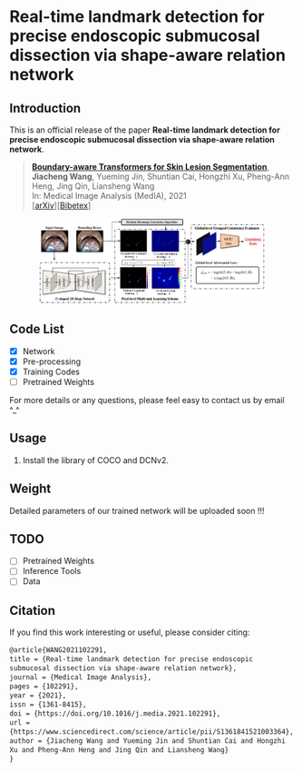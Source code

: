 # Real-time landmark detection for precise endoscopic submucosal dissection via shape-aware relation network

## Introduction

This is an official release of the paper **Real-time landmark detection for precise endoscopic submucosal dissection via shape-aware relation network**.

> [**Boundary-aware Transformers for Skin Lesion Segmentation**](https://arxiv.org/abs/2110.03864),   <br/>
> **Jiacheng Wang**, Yueming Jin, Shuntian Cai, Hongzhi Xu, Pheng-Ann Heng, Jing Qin, Liansheng Wang <br/>
> In: Medical Image Analysis (MedIA), 2021  <br/>
> [[arXiv](https://arxiv.org/abs/2111.04733)][[Bibetex](https://github.com/jcwang123/ESD_Landmark_detection#Citation)]

<div align="center" border=> <img src=framework.jpg width="400" > </div>

## Code List

- [x] Network
- [x] Pre-processing
- [x] Training Codes
- [ ] Pretrained Weights

For more details or any questions, please feel easy to contact us by email ^\_^

## Usage

1. Install the library of COCO and DCNv2.

## Weight

Detailed parameters of our trained network will be uploaded soon !!!

## TODO

- [ ] Pretrained Weights
- [ ] Inference Tools
- [ ] Data

## Citation

If you find this work interesting or useful, please consider citing:

```
@article{WANG2021102291,
title = {Real-time landmark detection for precise endoscopic submucosal dissection via shape-aware relation network},
journal = {Medical Image Analysis},
pages = {102291},
year = {2021},
issn = {1361-8415},
doi = {https://doi.org/10.1016/j.media.2021.102291},
url = {https://www.sciencedirect.com/science/article/pii/S1361841521003364},
author = {Jiacheng Wang and Yueming Jin and Shuntian Cai and Hongzhi Xu and Pheng-Ann Heng and Jing Qin and Liansheng Wang}
}
```
